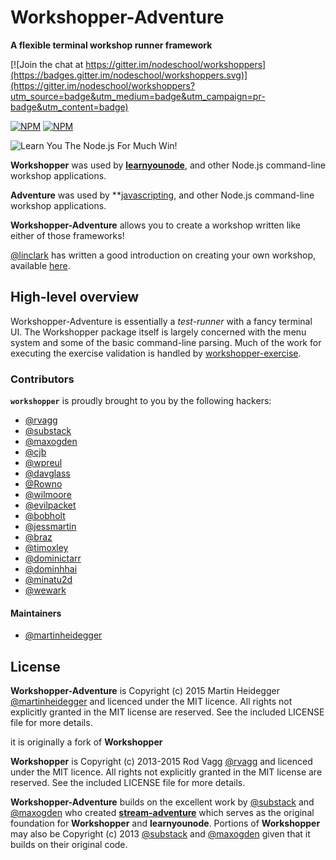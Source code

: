 # Workshopper-Adventure

**A flexible terminal workshop runner framework**

[![Join the chat at https://gitter.im/nodeschool/workshoppers](https://badges.gitter.im/nodeschool/workshoppers.svg)](https://gitter.im/nodeschool/workshoppers?utm_source=badge&utm_medium=badge&utm_campaign=pr-badge&utm_content=badge)


[![NPM](https://nodei.co/npm/workshopper-adventure.png?downloads=true&downloadRank=true&stars=true)](https://nodei.co/npm/workshopper-adventure/) [![NPM](https://nodei.co/npm-dl/workshopper-adventure.png?months=3&height=3)](https://nodei.co/npm/workshopper-adventure/)

![Learn You The Node.js For Much Win!](https://raw.github.com/rvagg/learnyounode/master/learnyounode.png)

**Workshopper** was used by **[learnyounode](https://github.com/rvagg/learnyounode)**, and other Node.js command-line workshop applications.

**Adventure** was used by **[javascripting](hhttps://github.com/sethvincent/javascripting), and other Node.js command-line workshop applications.

**Workshopper-Adventure** allows you to create a workshop written
like either of those frameworks!

[@linclark](https://github.com/linclark) has written a good introduction on creating your own workshop, available [here](https://github.com/linclark/lin-clark.com/blob/master/content/blog/2014/07/01/authoring-nodejs-workshopper-lessons.md).

## High-level overview

Workshopper-Adventure is essentially a *test-runner* with a fancy terminal UI. The Workshopper package itself is largely concerned with the menu system and some of the basic command-line parsing. Much of the work for executing the exercise validation is handled by [workshopper-exercise](http://github.com/rvagg/workshopper-exercise).


### Contributors

<b><code>workshopper</code></b> is proudly brought to you by the following hackers:

* [@rvagg](https://github.com/rvagg)
* [@substack](https://github.com/substack)
* [@maxogden](https://github.com/maxogden)
* [@cjb](https://github.com/cjb)
* [@wpreul](https://github.com/wpreul)
* [@davglass](https://github.com/davglass)
* [@Rowno](https://github.com/Rowno)
* [@wilmoore](https://github.com/wilmoore)
* [@evilpacket](https://github.com/evilpacket)
* [@bobholt](https://github.com/bobholt)
* [@jessmartin](https://github.com/jessmartin)
* [@braz](https://github.com/braz)
* [@timoxley](https://github.com/timoxley)
* [@dominictarr](https://github.com/dominictarr)
* [@dominhhai](https://github.com/dominhhai)
* [@minatu2d](https://github.com/minatu2d)
* [@wewark](https://github.com/wewark)

#### Maintainers

* [@martinheidegger](https://github.com/martinheidegger)


## License

**Workshopper-Adventure** is Copyright (c) 2015 Martin Heidegger [@martinheidegger](https://github.com/martinheidegger) and licenced under the MIT licence. All rights not explicitly granted in the MIT license are reserved. See the included LICENSE file for more details.

it is originally a fork of **Workshopper**

**Workshopper** is Copyright (c) 2013-2015 Rod Vagg [@rvagg](https://twitter.com/rvagg) and licenced under the MIT licence. All rights not explicitly granted in the MIT license are reserved. See the included LICENSE file for more details.

**Workshopper-Adventure** builds on the excellent work by [@substack](https://github.com/substack) and [@maxogden](https://github.com/maxogden) who created **[stream-adventure](https://github.com/substack/stream-adventure)** which serves as the original foundation for **Workshopper** and **learnyounode**. Portions of **Workshopper** may also be Copyright (c) 2013 [@substack](https://github.com/substack) and [@maxogden](https://github.com/maxogden) given that it builds on their original code.
